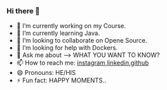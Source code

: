 ### Hi there 👋





- 🔭 I’m currently working on my Course.
- 🌱 I’m currently learning Java.
- 👯 I’m looking to collaborate on Opene Source.
- 🤔 I’m looking for help with Dockers.
- 💬 Ask me about --> WHAT YOU WANT TO KNOW?
- 📫 How to reach me: [instagram](https://www.instagram.com/s_era._/),[linkedin](https://www.linkedin.com/in/gihan-serasinghe/),[github](https://github.com/it-21360978/)
- 😄 Pronouns: HE/HIS
- ⚡ Fun fact: HAPPY MOMENTS..


